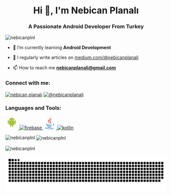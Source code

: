

<h1 align="center">Hi 👋, I'm Nebican Planalı</h1>
<h3 align="center">A Passionate Android Developer From Turkey</h3>

<p align="left"> <img src="https://komarev.com/ghpvc/?username=nebicanplnl&label=Profile%20views&color=0e75b6&style=flat" alt="nebicanplnl" /> </p>

- 🌱 I’m currently learning **Android Development**

- 📝 I regularly write articles on [medium.com/@nebicanplanali](medium.com/@nebicanplanali)

- 📫 How to reach me **nebicanplanali@gmail.com**

<h3 align="left">Connect with me:</h3>
<p align="left">
<a href="https://linkedin.com/in/nebican planalı" target="blank"><img align="center" src="https://raw.githubusercontent.com/rahuldkjain/github-profile-readme-generator/master/src/images/icons/Social/linked-in-alt.svg" alt="nebican planalı" height="30" width="40" /></a>
<a href="https://medium.com/@nebicanplanali" target="blank"><img align="center" src="https://raw.githubusercontent.com/rahuldkjain/github-profile-readme-generator/master/src/images/icons/Social/medium.svg" alt="@nebicanplanali" height="30" width="40" /></a>
</p>

<h3 align="left">Languages and Tools:</h3>
<p align="left"> <a href="https://developer.android.com" target="_blank" rel="noreferrer"> <img src="https://raw.githubusercontent.com/devicons/devicon/master/icons/android/android-original-wordmark.svg" alt="android" width="40" height="40"/> </a> <a href="https://firebase.google.com/" target="_blank" rel="noreferrer"> <img src="https://www.vectorlogo.zone/logos/firebase/firebase-icon.svg" alt="firebase" width="40" height="40"/> </a> <a href="https://www.java.com" target="_blank" rel="noreferrer"> <img src="https://raw.githubusercontent.com/devicons/devicon/master/icons/java/java-original.svg" alt="java" width="40" height="40"/> </a> <a href="https://kotlinlang.org" target="_blank" rel="noreferrer"> <img src="https://www.vectorlogo.zone/logos/kotlinlang/kotlinlang-icon.svg" alt="kotlin" width="40" height="40"/> </a> </p>

<p><img align="left" src="https://github-readme-stats.vercel.app/api/top-langs?username=nebicanplnl&show_icons=true&locale=en&layout=compact" alt="nebicanplnl" /></p>

<p>&nbsp;<img align="center" src="https://github-readme-stats.vercel.app/api?username=nebicanplnl&show_icons=true&locale=en" alt="nebicanplnl" /></p>

<p><img align="center" src="https://github-readme-streak-stats.herokuapp.com/?user=nebicanplnl&" alt="nebicanplnl" /></p>


<picture>
  <source media="(prefers-color-scheme: dark)" srcset="https://raw.githubusercontent.com/Nebicanplnl/Nebicanplnl/output/github-contribution-grid-snake-dark.svg">
  <source media="(prefers-color-scheme: light)" srcset="https://raw.githubusercontent.com/Nebicanplnl/Nebicanplnl/output/github-contribution-grid-snake.svg">
  <img alt="github contribution grid snake animation" src="https://raw.githubusercontent.com/Nebicanplnl/Nebicanplnl/output/github-contribution-grid-snake.svg">
</picture>
